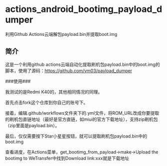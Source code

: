 # actions_android_bootimg_payload_dumper
利用Github Actions云端解包payload.bin并提取boot.img


## 简介 ##
这是一个利用github actions云端自动化提取刷机包payload.bin中的boot.img的脚本，使用了源码：https://github.com/vm03/payload_dumper

###使用###

我测试的是Redmi K40的，其他相同情况的同理。

首先点击fork这个仓库到你自己的账号下。 
 
接着，编辑.github/workflows文件夹下的.yml文件，将ROM_URL改成你要提取的刷机包直链地址（最好是官方直链，如miui的官方下载地址），支持zip刷机包（zip里面是payload.bin）。

最后，仅仅需要按下Star小星星按钮，就可以提取刷机包payload.bin中的boot.img

查看进度，在Actions菜单，get_bootimg_from_payload→make→Upload the bootimg to WeTransfer中找到Download link:xxx就是下载地址

